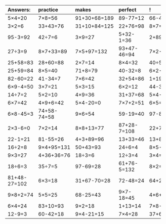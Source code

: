 | Answers: | practice | makes | perfect | ! |
| :--- | :--- | :--- | :--- | :--- |
| 5×4=20 | 7×8=56 | 91+30+68=189 | 89-77=12 | 66-46=20 | 
| 3×2=6 | 33+43=76 | 31+10+84=125 | 22+76=98 | 8×7=56 | 
| 95-3=92 | 42÷7=6 | 3×9=27 | 5+32-1=36 | 2+89=91 | 
| 27÷3=9 | 8×7+33=89 | 7×5+97=132 | 93+47-46=94 | 7×2-12=2 | 
| 25+58=83 | 28+60=88 | 2×7=14 | 8×4=32 | 40÷5=8 | 
| 25+59=84 | 8×5=40 | 71+8=79 | 40-32=8 | 6×2-7=5 | 
| 82-60=22 | 41-34=7 | 7×6=42 | 32+54=86 | 1+19=20 | 
| 6×9-4=50 | 3×7=21 | 5×3=15 | 6×2=12 | 44-37=7 | 
| 14÷7=2 | 5×2=10 | 4×9=36 | 31+37=68 | 5×4-19=1 | 
| 6×7=42 | 4×9+6=42 | 5×4-20=0 | 7×7+2=51 | 6×5=30 | 
| 6×8-45=3 | 74+58-74=58 | 9×6=54 | 59-19=40 | 97-80=17 | 
| 2×3-6=0 | 7×2=14 | 8×8+13=77 | 87+28-7=108 | 22+70=92 | 
| 22-1=21 | 81-55=26 | 4+3+89=96 | 13+33=46 | 13+80+84=177 | 
| 16÷2=8 | 9×4+95=131 | 50+43=93 | 24÷6=4 | 8×5-23=17 | 
| 9×3=27 | 4+36+36=76 | 18÷3=6 | 12÷3=4 | 3×4=12 | 
| 18÷6=3 | 35÷7=5 | 97-69=28 | 61+76-5=132 | 8×2=16 | 
| 81+48-27=102 | 6×3=18 | 31+67-70=28 | 72-48=24 | 64+29=93 | 
| 9×8+2=74 | 5×5=25 | 68-25=43 | 9×7-18=45 | 4×6+31=55 | 
| 6×4=24 | 83+10=93 | 9×2=18 | 1+13=14 | 7×8-38=18 | 
| 12-9=3 | 60-42=18 | 9×4-21=15 | 7×4=28 | 37+65-12=90 | 
